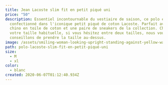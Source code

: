 ```yaml
---
title: Jean Lacoste slim fit en petit piqué uni
price: "50"
description: Essentiel incontournable du vestiaire de saison, ce polo est
  confectionné dans l'iconique petit piqué de coton Lacoste. Parfait avec un
  chino en toile de coton et une paire de sneakers de la collection. Choisissez
  votre taille habituelle, si vous hésitez entre deux tailles, nous vous
  conseillons de prendre la taille au-dessus.
image: /assets/smiling-woman-looking-upright-standing-against-yellow-wall-1536619.jpg
path: polo-lacoste-slim-fit-en-petit-piqué-uni
size:
  - M
  - xl
color:
  - blanc
created: 2020-06-07T01:12:40.934Z
---
```

